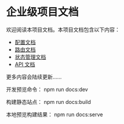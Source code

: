 # 企业级项目文档

欢迎阅读本项目文档。本项目文档包含以下内容：

- [配置文档](/config)
- [路由文档](/routing)
- [状态管理文档](/state-management)
- [API 文档](/api)

更多内容会陆续更新……

开发预览命令：
npm run docs:dev

构建静态站点：
npm run docs:build

本地预览构建结果：
npm run docs:serve